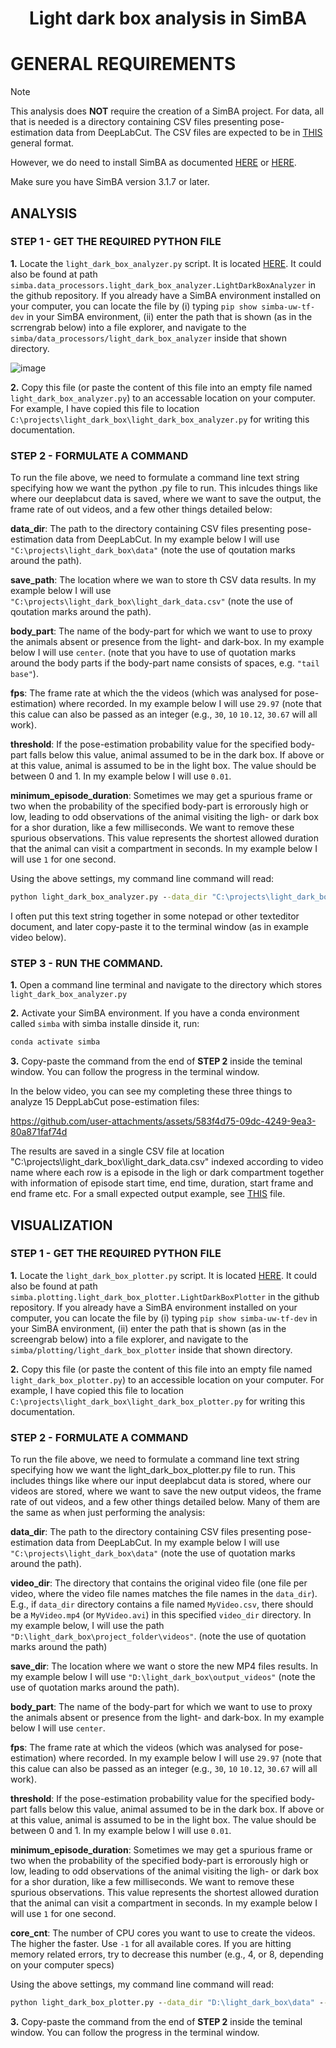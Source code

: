 # <p align="center"> Light dark box analysis in SimBA </p>


# GENERAL REQUIREMENTS 

>[!NOTE]
>This analysis does **NOT** require the creation of a SimBA project. For data, all that is needed is a directory containing CSV files presenting pose-estimation data from DeepLabCut. The CSV files are expected to be in [THIS](https://github.com/sgoldenlab/simba/blob/master/misc/light_dark_box_expected_input.csv) general format.
>
>However, we do need to install SimBA as documented [HERE](https://github.com/sgoldenlab/simba/edit/master/docs/installation_new.md) or [HERE](https://simba-uw-tf-dev.readthedocs.io/en/latest/pip_installation.html).
>
>Make sure you have SimBA version 3.1.7 or later. 

## ANALYSIS

### STEP 1 - GET THE REQUIRED PYTHON FILE

**1.** Locate the `light_dark_box_analyzer.py` script. It is located [HERE](https://github.com/sgoldenlab/simba/blob/master/simba/data_processors/light_dark_box_analyzer.py). It could also be found at path `simba.data_processors.light_dark_box_analyzer.LightDarkBoxAnalyzer` in the github repository. If you already have a SimBA environment installed on your computer, you can locate the file by (i) typing `pip show simba-uw-tf-dev` in your SimBA environment, (ii) enter the path that is shown (as in the scrrengrab below) into a file explorer, and navigate to the `simba/data_processors/light_dark_box_analyzer` inside that shown directory.

![image](https://github.com/user-attachments/assets/46304438-4eb6-4de0-8f5e-4c57b60e2a99)

**2.** Copy this file (or paste the content of this file into an empty file named `light_dark_box_analyzer.py`) to an accessable location on your computer. For example, I have copied this file to location `C:\projects\light_dark_box\light_dark_box_analyzer.py` for writing this documentation.  

### STEP 2 - FORMULATE A COMMAND

To run the file above, we need to formulate a command line text string specifying how we want the python .py file to run. This inlcudes things like where our deeplabcut data is saved, where we want to save the output, the frame rate of out videos, and a few other things detailed below:

**data_dir**: The path to the directory containing CSV files presenting pose-estimation data from DeepLabCut. In my example below I will use `"C:\projects\light_dark_box\data"` (note the use of qoutation marks around the path).

**save_path**: The location where we wan to store th CSV data results. In my example below I will use  `"C:\projects\light_dark_box\light_dark_data.csv"` (note the use of qoutation marks around the path).

**body_part**: The name of the body-part for which we want to use to proxy the animals absent or presence from the light- and dark-box. In my example below I will use `center`. (note that you have to use of quotation marks around the body parts if the body-part name consists of spaces, e.g. `"tail base"`).

**fps**: The frame rate at which the the videos (which was analysed for pose-estimation) where recorded. In my example below I will use `29.97` (note that this calue can also be passed as an integer (e.g., `30`, `10` `10.12`, `30.67` will all work).

**threshold**: If the pose-estimation probability value for the specified body-part falls below this value, animal assumed to be in the dark box. If above or at this value, animal is assumed to be in the light box. The value should be between 0 and 1. In my example below I will use `0.01`.

**minimum_episode_duration**: Sometimes we may get a spurious frame or two when the probability of the specified body-part is errorously high or low, leading to odd observations of the animal visiting the ligh- or dark box for a shor duration, like a few milliseconds. We want to remove these spurious observations. This value represents the shortest allowed duration that the animal can visit a compartment in seconds. In my example below I will use `1` for one second. 

Using the above settings, my command line command will read:

```bat
python light_dark_box_analyzer.py --data_dir "C:\projects\light_dark_box\data" --save_path "C:\projects\light_dark_box\light_dark_data.csv" --body_part center --fps 29.97 --threshold 0.01 --minimum_episode_duration 1
```

I often put this text string together in some notepad or other texteditor document, and later copy-paste it to the terminal window (as in example video below).  

### STEP 3 - RUN THE COMMAND.

**1.** Open a command line terminal and navigate to the directory which stores `light_dark_box_analyzer.py`

**2.** Activate your SimBA environment. If you have a conda environment called `simba` with simba installe dinside it, run:

```bat
conda activate simba
```

**3.** Copy-paste the command from the end of **STEP 2** inside the teminal window. You can follow the progress in the terminal window. 

In the below video, you can see my completing these three things to analyze 15 DeppLabCut pose-estimation files:


https://github.com/user-attachments/assets/583f4d75-09dc-4249-9ea3-80a871faf74d

The results are saved in a single CSV file at location "C:\projects\light_dark_box\light_dark_data.csv" indexed according to video name where each row is a episode in the ligh or dark compartment together with information of episode start time, end time, duration, start frame and end frame etc. For a small expected output example, see [THIS](https://github.com/sgoldenlab/simba/blob/master/misc/light_dark_data.csv) file.


## VISUALIZATION

### STEP 1 - GET THE REQUIRED PYTHON FILE

**1.** Locate the `light_dark_box_plotter.py` script. It is located [HERE](https://github.com/sgoldenlab/simba/blob/master/simba/plotting/light_dark_box_plotter.py). It could also be found at path `simba.plotting.light_dark_box_plotter.LightDarkBoxPlotter` in the github repository. If you already have a SimBA environment installed on your computer, you can locate the file by (i) typing `pip show simba-uw-tf-dev` in your SimBA environment, (ii) enter the path that is shown (as in the screengrab below) into a file explorer, and navigate to the `simba/plotting/light_dark_box_plotter` inside that shown directory.

**2.** Copy this file (or paste the content of this file into an empty file named `light_dark_box_plotter.py`) to an accessible location on your computer. For example, I have copied this file to location `C:\projects\light_dark_box\light_dark_box_plotter.py` for writing this documentation.  

### STEP 2 - FORMULATE A COMMAND

To run the file above, we need to formulate a command line text string specifying how we want the light_dark_box_plotter.py file to run. This includes things like where our input deeplabcut data is stored, where our videos are stored, where we want to save the new output videos, the frame rate of out videos, and a few other things detailed below. Many of them are the same as when just performing the analysis:

**data_dir**: The path to the directory containing CSV files presenting pose-estimation data from DeepLabCut. In my example below I will use `"C:\projects\light_dark_box\data"` (note the use of quotation marks around the path).

**video_dir**: The directory that contains the original video file (one file per video, where the video file names matches the file names in the ``data_dir``). E.g., if ``data_dir`` directory contains a file named `MyVideo.csv`, there should be a `MyVideo.mp4` (or `MyVideo.avi`) in this specified `video_dir` directory. In my example below, I will use the path `"D:\light_dark_box\project_folder\videos"`. (note the use of quotation marks around the path)

**save_dir**: The location where we want o store the new MP4 files results. In my example below I will use  `"D:\light_dark_box\output_videos"` (note the use of quotation marks around the path).

**body_part**: The name of the body-part for which we want to use to proxy the animals absent or presence from the light- and dark-box. In my example below I will use `center`.

**fps**: The frame rate at which the videos (which was analysed for pose-estimation) where recorded. In my example below I will use `29.97` (note that this calue can also be passed as an integer (e.g., `30`, `10` `10.12`, `30.67` will all work).

**threshold**: If the pose-estimation probability value for the specified body-part falls below this value, animal assumed to be in the dark box. If above or at this value, animal is assumed to be in the light box. The value should be between 0 and 1. In my example below I will use `0.01`.

**minimum_episode_duration**: Sometimes we may get a spurious frame or two when the probability of the specified body-part is errorously high or low, leading to odd observations of the animal visiting the ligh- or dark box for a shor duration, like a few milliseconds. We want to remove these spurious observations. This value represents the shortest allowed duration that the animal can visit a compartment in seconds. In my example below I will use `1` for one second. 

**core_cnt**: The number of CPU cores you want to use to create the videos. The higher the faster. Use `-1` for all available cores. If you are hitting memory related errors, try to decrease this number (e.g., 4, or 8, depending on your computer specs)

Using the above settings, my command line command will read:

```bat
python light_dark_box_plotter.py --data_dir "D:\light_dark_box\data" --video_dir "D:\light_dark_box\videos" --save_dir "D:\light_dark_box\output_videos" --body_part center --fps 29.97 --threshold 0.01 --minimum_episode_duration 1 --core_cnt 16
```

**3.** Copy-paste the command from the end of **STEP 2** inside the teminal window. You can follow the progress in the terminal window. 
















